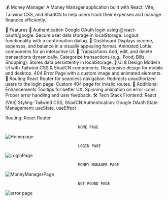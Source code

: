 💰 Money Manager
A Money Manager application built with React, Vite, Tailwind CSS, and ShadCN to help users track their expenses and manage finances efficiently.

🚀 Features
🔹 Authentication
Google OAuth login using @react-oauth/google.
Secure user data storage in localStorage.
Logout functionality with a confirmation dialog.
🔹 Dashboard
Displays income, expenses, and balance in a visually appealing format.
Animated Lottie components for an interactive UI.
🔹 Transactions
Add, edit, and delete transactions dynamically.
Categorize transactions (e.g., Food, Bills, Shopping).
Stores data persistently in localStorage.
🔹 UI & Design
Modern UI with Tailwind CSS & ShadCN components.
Responsive design for mobile and desktop.
404 Error Page with a custom image and animated elements.
🔹 Routing
React Router for seamless navigation.
Redirects unauthorized users to the login page.
Custom 404 page for invalid routes.
🔹 Additional Enhancements
Tooltips for better UX.
Spinning animation on error icons.
Proper error handling and user feedback.
🛠️ Tech Stack
Frontend: React (Vite)
Styling: Tailwind CSS, ShadCN
Authentication: Google OAuth
State Management: useState, useEffect

Routing: React Router  

                                    HOME PAGE
![Homepage](https://github.com/user-attachments/assets/07cb099c-deaf-4638-b264-3750aaaa81bf)

                                    LOGIN PAGE
![LoginPage](https://github.com/user-attachments/assets/6c191777-91d2-47ce-8e36-80bf4ab8f7b8)

                                    MONEY MANAGER PAGE
![MoneyManagerPage](https://github.com/user-attachments/assets/87755568-41fb-4b42-9c2f-a4bc1df466c0)

                                    NOT FOUND PAGE
![error page](https://github.com/user-attachments/assets/1edaa7c8-ee66-4b4a-aea6-d454fadbba57)
